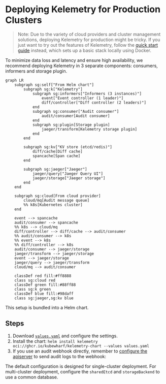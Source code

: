 # Deploying Kelemetry for Production Clusters

> Note: Due to the variety of cloud providers and cluster management solutions,
> deploying Kelemetry for production might be tricky.
> If you just want to try out the features of Kelemetry,
> follow the [quick start guide](QUICK_START.md) instead,
> which sets up a basic stack locally using Docker.

To minimize data loss and latency and ensure high availability,
we recommend deploying Kelemetry in 3 separate components:
consumers, informers and storage plugin.

```mermaid
graph LR
    subgraph sg:self["From Helm chart"]
        subgraph sg:k["Kelemetry"]
            subgraph sg:informers["Informers (3 instances)"]
                event["Event controller (1 leader)"]
                diff/controller["Diff controller (2 leaders)"]
            end
            subgraph sg:consumer["Audit consumer"]
                audit/consumer[Audit consumer]
            end
            subgraph sg:plugin[Storage plugin]
                jaeger/transform[Kelemetry storage plugin]
            end
        end

        subgraph sg:kv["KV store (etcd/redis)"]
            diff/cache[Diff cache]
            spancache[Span cache]
        end

        subgraph sg:jaeger["Jaeger"]
            jaeger/query["Jaeger Query UI"]
            jaeger/storage["Jaeger storage"]
        end
    end

    subgraph sg:cloud[From cloud provider]
        cloud/mq[Audit message queue]
        %% k8s[Kubernetes cluster]
    end

    event --> spancache
    audit/consumer --> spancache
    %% k8s --> cloud/mq
    diff/controller --> diff/cache --> audit/consumer
    %% audit/consumer --> k8s
    %% event --> k8s
    %% diff/controller --> k8s
    audit/consumer --> jaeger/storage
    jaeger/transform --> jaeger/storage
    event --> jaeger/storage
    jaeger/query --> jaeger/transform
    cloud/mq --> audit/consumer

    classDef red fill:#ff8888
    class sg:cloud red
    classDef green fill:#88ff88
    class sg:k green
    classDef blue fill:#98daff
    class sg:jaeger,sg:kv blue
```

This setup is bundled into a Helm chart.

## Steps

1. Download [`values.yaml`](/charts/kelemetry/values.yaml) and configure the settings.
2. Install the chart: `helm install kelemetry oci://ghcr.io/kubewharf/kelemetry-chart --values values.yaml`
3. If you use an audit webhook directly, remember to
   [configure the apiserver](https://kubernetes.io/docs/tasks/debug/debug-cluster/audit/#webhook-backend)
   to send audit logs to the webhook:

The default configuration is designed for single-cluster deployment.
For multi-cluster deployment, configure the `sharedEtcd` and `storageBackend` to use a common database.
